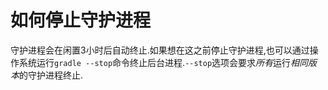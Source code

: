 # 如何停止守护进程

守护进程会在闲置3小时后自动终止.如果想在这之前停止守护进程,也可以通过操作系统运行`gradle --stop`命令终止后台进程.`--stop`选项会要求*所有*运行*相同版本*的守护进程终止.



